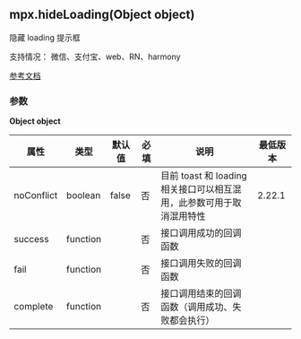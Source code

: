 ## mpx.hideLoading(Object object)

隐藏 loading 提示框

支持情况： 微信、支付宝、web、RN、harmony

[参考文档](https://developers.weixin.qq.com/miniprogram/dev/api/ui/interaction/wx.hideLoading.html)

### 参数
**Object object**

| 属性        | 类型     | 默认值 | 必填 | 说明                                               | 最低版本 |
|-------------|----------|--------|------|----------------------------------------------------|----------|
| noConflict  | boolean  | false  | 否   | 目前 toast 和 loading 相关接口可以相互混用，此参数可用于取消混用特性 | 2.22.1   |
| success     | function |        | 否   | 接口调用成功的回调函数                             |          |
| fail        | function |        | 否   | 接口调用失败的回调函数                             |          |
| complete    | function |        | 否   | 接口调用结束的回调函数（调用成功、失败都会执行）    |          |

